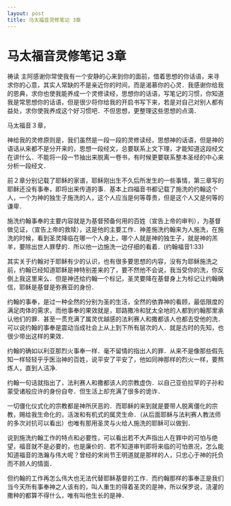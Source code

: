 ```yaml
---
layout: post
title: 马太福音灵修笔记 3章
---
```


# 马太福音灵修笔记 3章

祷读
主阿感谢你常使我有一个安静的心来到你的面前，借着思想的你话语，来寻求你的心意，其实人常缺的不是亲近你的时间，而是渴慕你的心灵．我感谢你给我的恩典，求你也使我能养成一个灵修读经，思想你的话语，写笔记的习惯，你知道我是常思想你的话语，但是很少将你给我的开启书写下来，若是对自己对别人都有益处，求你使我养成这个好习惯吧．不但思想，更整理这些思想的点滴．

马太福音３章，

神给我的灵修原则是，我们虽然是一段一段的灵修读经，思想神的话语，但是神的语话从来都不是分开来的，思想一段经文，总要联系上文下理，才能知道这段经文在讲什么．不能将一段一节抽出来脱离一卷书，有时候更要联系整本圣经的中心来分析一段经文．

前２章分别记载了耶稣的家谱，耶稣刚出生不久后所发生的一些事情，第三章写的耶稣还没有事奉，即将出来传道的事．基本上四福音书都记载了施洗的约翰这个人，一个为神的独生子施洗的人，这个人应当是何等尊贵，但是这个人又是何等的谦卑．

施洗约翰事奉的主要内容就是为基督预备何用的百姓（宣告上帝的审判），为基督做见证，（宣告上帝的救赎），这是他的主要工作．神差施洗约翰来为人施洗，在施洗的时候，看到圣灵降临在哪一个人身上，哪个人就是神的独生子，就是神的羔羊，要除出世人罪孽的．所以他一边施洗一边仔细的看着．(约翰福音1:33)

其实关于约翰对于耶稣有少的认识，也有很多要思想的内容，没有为耶稣施洗之前，约翰已经知道耶稣是神特别差来的了，要不然他不会说，我当受你的洗，你反倒上我这里来么．但是神还给约翰一个标记，圣灵要降在基督身上为标记让约翰确信，耶稣是基督是弥赛亚的身份．

约翰的事奉，是过一种全然的分别为圣的生活，全然的依靠神的看顾，最低限度的满足肉体的需求，而他事奉的果效就是，耶路撒冷和犹太全地的人都到约翰那里承认他们的罪．甚至一贯充满了属灵优越感的法利赛人和撒都该人也都去受他的洗．可以说约翰的事奉是震动当成社会上从上到下所有层次的人．就是古时的先知，也很少带出这样的果效．

约翰的确如以利亚那烈火事奉一样．毫不留情的指出人的罪．从来不是像那些假先知一样轻轻乎乎医治神的百姓，说平安了平安了，他如同神那样的烈火一样，要熬炼人，直到人洁净.

约翰一句话就指出了，法利赛人和撒都该人的宗教虚伪．以自己亚伯拉罕的子孙和蒙受诸般应许的身份自夸．但生活上却充满了很多的诡诈．

一切僵化仪式化的宗教都是神所厌恶的．而耶稣的来到就是要带人脱离僵化的宗教，赐给我生命化的，活泼和有机式的属灵生命．（从后面耶稣与法利赛人教法师的多次对抗可以看出）也唯有那用圣灵与火给人施洗的耶稣可以做到．

说到施洗约翰工作的特点和必要性，可以看出若不大声指出人在罪中的可怕与绝望，福音就不是必要的，也是廉价的．若不知道审判即将来临的可怕景况，怎么能知道福音的浩瀚与伟大呢？曾经的宋尚节王明道就是那样的人，只忠心于神的托负而不顾人的情面．

但约翰的工作再怎么伟大也无法代替耶稣基督的工作．而约翰那样的事奉正是我们当今天所有事奉神之人该有的，叫人重生的得着圣灵的是神，所以保罗说，浇灌的撒种的都算不得什么，唯有叫他生长的是神．
